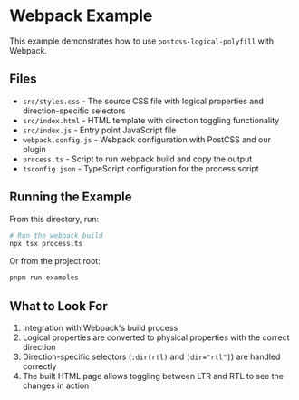 # Webpack Example

This example demonstrates how to use `postcss-logical-polyfill` with Webpack.

## Files

- `src/styles.css` - The source CSS file with logical properties and direction-specific selectors
- `src/index.html` - HTML template with direction toggling functionality
- `src/index.js` - Entry point JavaScript file
- `webpack.config.js` - Webpack configuration with PostCSS and our plugin
- `process.ts` - Script to run webpack build and copy the output
- `tsconfig.json` - TypeScript configuration for the process script

## Running the Example

From this directory, run:

```bash
# Run the webpack build
npx tsx process.ts
```

Or from the project root:

```bash
pnpm run examples
```

## What to Look For

1. Integration with Webpack's build process
2. Logical properties are converted to physical properties with the correct direction
3. Direction-specific selectors (`:dir(rtl)` and `[dir="rtl"]`) are handled correctly
4. The built HTML page allows toggling between LTR and RTL to see the changes in action
